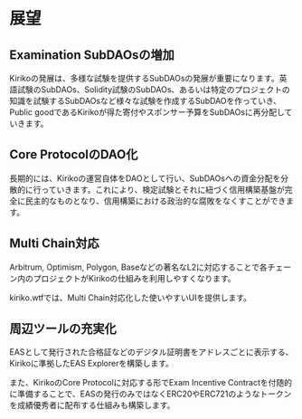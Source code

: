 # 展望

## Examination SubDAOsの増加

Kirikoの発展は、多様な試験を提供するSubDAOsの発展が重要になります。英語試験のSubDAOs、Solidity試験のSubDAOs、あるいは特定のプロジェクトの知識を試験するSubDAOsなど様々な試験を作成するSubDAOを作っていき、Public goodであるKirikoが得た寄付やスポンサー予算をSubDAOsに再分配していきます。

## Core ProtocolのDAO化

長期的には、Kirikoの運営自体をDAOとして行い、SubDAOsへの資金分配を分散的に行っていきます。これにより、検定試験とそれに紐づく信用構築基盤が完全に民主的なものとなり、信用構築における政治的な腐敗をなくすことができます。

## Multi Chain対応

Arbitrum, Optimism, Polygon, Baseなどの著名なL2に対応することで各チェーン内のプロジェクトがKirikoの仕組みを利用しやすくなります。

kiriko.wtfでは、Multi Chain対応化した使いやすいUIを提供します。

## 周辺ツールの充実化
EASとして発行された合格証などのデジタル証明書をアドレスごとに表示する、Kirikoに準拠したEAS Explorerを構築します。

また、KirikoのCore Protocolに対応する形でExam Incentive Contractを付随的に準備することで、EASの発行のみではなくERC20やERC721のようなトークンを成績優秀者に配布する仕組みも構築します。